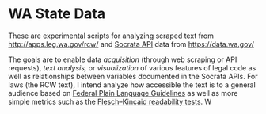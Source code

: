 # WA State Data
These are experimental scripts for analyzing scraped text from http://apps.leg.wa.gov/rcw/ and [Socrata API](https://dev.socrata.com/) data from https://data.wa.gov/

The goals are to enable data *acquisition* (through web scraping or API requests), *text analysis,* or *visualization* of various features of legal code as well as relationships between variables documented in the Socrata APIs. For laws (the RCW text), I intend analyze how accessible the text is to a general audience based on [Federal Plain Language Guidelines](http://www.plainlanguage.gov/howto/guidelines/FederalPLGuidelines/index.cfm) as well as more simple metrics such as the [Flesch–Kincaid readability tests](https://en.wikipedia.org/wiki/Flesch%E2%80%93Kincaid_readability_tests). W

